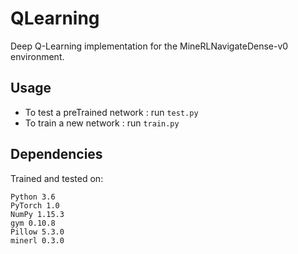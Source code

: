 # QLearning
Deep Q-Learning implementation for the MineRLNavigateDense-v0 environment.

## Usage

- To test a preTrained network : run `test.py`
- To train a new network : run `train.py`

## Dependencies
Trained and tested on:
```
Python 3.6
PyTorch 1.0
NumPy 1.15.3
gym 0.10.8
Pillow 5.3.0
minerl 0.3.0
```